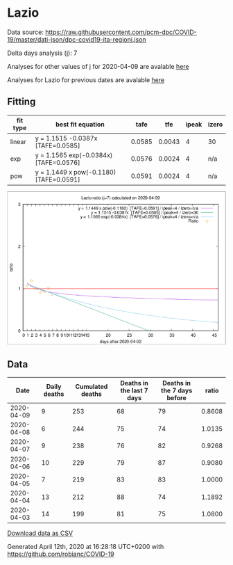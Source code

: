 # Lazio

Data source: https://raw.githubusercontent.com/pcm-dpc/COVID-19/master/dati-json/dpc-covid19-ita-regioni.json

Delta days analysis (j): 7

Analyses for other values of j for 2020-04-09 are avalable [here](../README.md)

Analyses for Lazio for previous dates are avalable [here](../../README.md)

## Fitting 
|fit type|best fit equation|tafe|tfe|ipeak|izero|
|-------|-----|--------|------|---|---|
|linear|y = 1.1515 -0.0387x  [TAFE=0.0585]|0.0585|0.0043|4|30|
|exp|y = 1.1565 exp(-0.0384x)  [TAFE=0.0576]|0.0576|0.0024|4|n/a|
|pow|y = 1.1449 x pow(-0.1180)  [TAFE=0.0591]|0.0591|0.0024|4|n/a|

![Plot](COVID-19_lazio_j7_2020-04-09.png)

## Data
|Date|Daily deaths|Cumulated deaths|Deaths in the last 7 days|Deaths in the 7 days before|ratio|
|----|----------|-----------|-------|--------------------|-----|
|2020-04-09|9|253|68|79|0.8608|
|2020-04-08|6|244|75|74|1.0135|
|2020-04-07|9|238|76|82|0.9268|
|2020-04-06|10|229|79|87|0.9080|
|2020-04-05|7|219|83|83|1.0000|
|2020-04-04|13|212|88|74|1.1892|
|2020-04-03|14|199|81|75|1.0800|

[Download data as CSV](COVID-19_lazio_j7_2020-04-09.csv)

Generated April 12th, 2020 at 16:28:18 UTC+0200 with https://github.com/robianc/COVID-19
